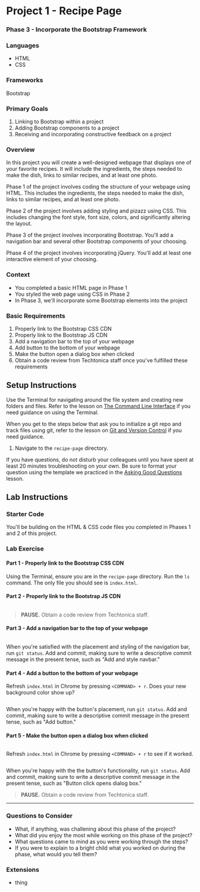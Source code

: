 # Project 1 - Recipe Page
### Phase 3 - Incorporate the Bootstrap Framework

### Languages
- HTML
- CSS

### Frameworks
Bootstrap

### Primary Goals
1. Linking to Bootstrap within a project
2. Adding Bootstrap components to a project
3. Receiving and incorporating constructive feedback on a project

### Overview
In this project you will create a well-designed webpage that displays one of your favorite recipes. It will include the ingredients, the steps needed to make the dish, links to similar recipes, and at least one photo.

Phase 1 of the project involves coding the structure of your webpage using HTML. This includes the ingredients, the steps needed to make the dish, links to similar recipes, and at least one photo.

Phase 2 of the project involves adding styling and pizazz using CSS. This includes changing the font style, font size, colors, and significantly altering the layout.

Phase 3 of the project involves incorporating Bootstrap. You'll add a navigation bar and several other Bootstrap components of your choosing.

Phase 4 of the project involves incorporating jQuery. You'll add at least one interactive element of your choosing.

### Context
- You completed a basic HTML page in Phase 1
- You styled the web page using CSS in Phase 2
- In Phase 3, we'll incorporate some Bootstrap elements into the project

### Basic Requirements
1. Properly link to the Bootstrap CSS CDN
2. Properly link to the Bootstrap JS CDN
3. Add a navigation bar to the top of your webpage
4. Add button to the bottom of your webpage
5. Make the button open a dialog box when clicked
6. Obtain a code review from Techtonica staff once you've fulfilled these requirements

## Setup Instructions
Use the Terminal for navigating around the file system and creating new folders and files. Refer to the lesson on [The Command Line Interface](https://github.com/Techtonica/curriculum/blob/master/command-line/command-line-interface.md) if you need guidance on using the Terminal.

When you get to the steps below that ask you to initialize a git repo and track files using git, refer to the lesson on [Git and Version Control](https://github.com/Techtonica/curriculum/blob/master/git-version-control/lesson-plan.md) if you need guidance.

1. Navigate to the `recipe-page` directory.  

If you have questions, do not disturb your colleagues until you have spent at least 20 minutes troubleshooting on your own. Be sure to format your question using the template we practiced in the [Asking Good Questions](https://github.com/Techtonica/curriculum/blob/master/asking-good-questions/asking-good-questions.md) lesson.  


## Lab Instructions  


### Starter Code
You'll be building on the HTML & CSS code files you completed in Phases 1 and 2 of this project.


### Lab Exercise  

#### Part 1 - Properly link to the Bootstrap CSS CDN

Using the Terminal, ensure you are in the `recipe-page` directory. Run the `ls` command. The only file you should see is `index.html`.


#### Part 2 - Properly link to the Bootstrap JS CDN

![]()

> **PAUSE.** Obtain a code review from Techtonica staff.


#### Part 3 - Add a navigation bar to the top of your webpage


![]()

When you're satisfied with the placement and styling of the navigation bar, run `git status`. Add and commit, making sure to write a descriptive commit message in the present tense, such as "Add and style navbar."


#### Part 4 - Add a button to the bottom of your webpage

Refresh `index.html` in Chrome by pressing `<COMMAND> + r`. Does your new background color show up?

![]()  

When you're happy with the button's placement, run `git status`. Add and commit, making sure to write a descriptive commit message in the present tense, such as "Add button."


#### Part 5 - Make the button open a dialog box when clicked

![]()

Refresh `index.html` in Chrome by pressing `<COMMAND> + r` to see if it worked.

![]()

When you're happy with the the button's functionality, run `git status`. Add and commit, making sure to write a descriptive commit message in the present tense, such as "Button click opens dialog box."

> **PAUSE.** Obtain a code review from Techtonica staff.  


-----

### Questions to Consider
- What, if anything, was challening about this phase of the project?
- What did you enjoy the most while working on this phase of the project?
- What questions came to mind as you were working through the steps?
- If you were to explain to a bright child what you worked on during the phase, what would you tell them?

### Extensions
- thing
    
